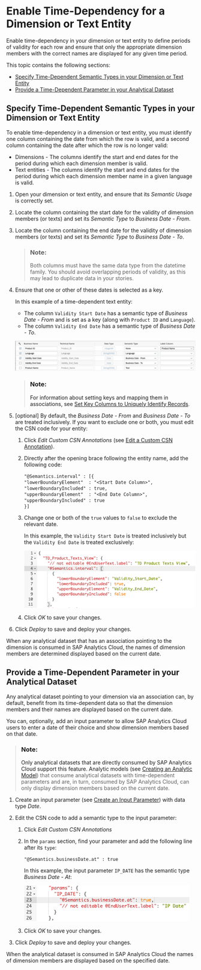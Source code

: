 <!-- loio11b2ff4179a14c379bfdf7b7b85b09a1 -->

# Enable Time-Dependency for a Dimension or Text Entity

Enable time-dependency in your dimension or text entity to define periods of validity for each row and ensure that only the appropriate dimension members with the correct names are displayed for any given time period.

This topic contains the following sections:

-   [Specify Time-Dependent Semantic Types in your Dimension or Text Entity](enable-time-dependency-for-a-dimension-or-text-entity-11b2ff4.md#loio11b2ff4179a14c379bfdf7b7b85b09a1__section_dimension)
-   [Provide a Time-Dependent Parameter in your Analytical Dataset](enable-time-dependency-for-a-dimension-or-text-entity-11b2ff4.md#loio11b2ff4179a14c379bfdf7b7b85b09a1__section_analytic)



<a name="loio11b2ff4179a14c379bfdf7b7b85b09a1__section_dimension"/>

## Specify Time-Dependent Semantic Types in your Dimension or Text Entity

To enable time-dependency in a dimension or text entity, you must identify one column containing the date from which the row is valid, and a second column containing the date after which the row is no longer valid:

-   Dimensions - The columns identify the start and end dates for the period during which each dimension member is valid.
-   Text entities - The columns identify the start and end dates for the period during which each dimension member name in a given language is valid.

1.  Open your dimension or text entity, and ensure that its *Semantic Usage* is correctly set.
2.  Locate the column containing the start date for the validity of dimension members \(or texts\) and set its *Semantic Type* to *Business Date - From*.
3.  Locate the column containing the end date for the validity of dimension members \(or texts\) and set its *Semantic Type* to *Business Date - To*.

    > ### Note:  
    > Both columns must have the same data type from the datetime family. You should avoid overlapping periods of validity, as this may lead to duplicate data in your stories.

4.  Ensure that one or other of these dates is selected as a key.

    In this example of a time-dependent text entity:

    -   The column `Validity Start Date` has a semantic type of *Business Date - From* and is set as a key \(along with `Product ID` and `Language`\).
    -   The column `Validity End Date` has a semantic type of *Business Date - To*.

    ![](images/Time_Dependent_Columns_37736fa.png)

    > ### Note:  
    > For information about setting keys and mapping them in associations, see [Set Key Columns to Uniquely Identify Records](set-key-columns-to-uniquely-identify-records-d9ef2c9.md).

5.  \[optional\] By default, the *Business Date - From* and *Business Date - To* are treated inclusively. If you want to exclude one or both, you must edit the CSN code for your entity:
    1.  Click *Edit Custom CSN Annotations* \(see [Edit a Custom CSN Annotation](../edit-a-custom-csn-annotation-820d013.md)\).
    2.  Directly after the opening brace following the entity name, add the following code:

        ```
        "@Semantics.interval" : [{
        "lowerBoundaryElement"  : "<Start Date Column>",
        "lowerBoundaryIncluded" : true,
        "upperBoundaryElement"  : "<End Date Column>",
        "upperBoundaryIncluded" : true
        }]
        ```

    3.  Change one or both of the `true` values to `false` to exclude the relevant date.

        In this example, the `Validity Start Date` is treated inclusively but the `Validity End Date` is treated exclusively:

        ![](images/Time_Dependent_Annotations_1570928.png)

    4.  Click *OK* to save your changes.

6.  Click *Deploy* to save and deploy your changes.

When any analytical dataset that has an association pointing to the dimension is consumed in SAP Analytics Cloud, the names of dimension members are determined displayed based on the current date.



<a name="loio11b2ff4179a14c379bfdf7b7b85b09a1__section_analytic"/>

## Provide a Time-Dependent Parameter in your Analytical Dataset

Any analytical dataset pointing to your dimension via an association can, by default, benefit from its time-dependent data so that the dimension members and their names are displayed based on the current date.

You can, optionally, add an input parameter to allow SAP Analytics Cloud users to enter a date of their choice and show dimension members based on that date.

> ### Note:  
> Only analytical datasets that are directly consumed by SAP Analytics Cloud support this feature. Analytic models \(see [Creating an Analytic Model](creating-an-analytic-model-e5fbe9e.md)\) that consume analytical datasets with time-dependent parameters and are, in turn, consumed by SAP Analytics Cloud, can only display dimension members based on the current date.

1.  Create an input parameter \(see [Create an Input Parameter](../create-an-input-parameter-53fa99a.md)\) with data type *Date*.
2.  Edit the CSN code to add a semantic type to the input parameter:
    1.  Click *Edit Custom CSN Annotations*
    2.  In the `params` section, find your parameter and add the following line after its `type`:

        ```
        "@Semantics.businessDate.at" : true
        ```

        In this example, the input parameter `IP_DATE` has the semantic type *Business Date - At*:

        ![](images/Time_Dependent_Parameters_2bf4542.png)

    3.  Click *OK* to save your changes.

3.  Click *Deploy* to save and deploy your changes.

When the analytical dataset is consumed in SAP Analytics Cloud the names of dimension members are displayed based on the specified date.

